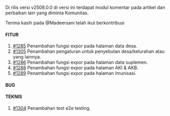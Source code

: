 Di rilis versi v2508.0.0 di versi ini terdapat modul komentar pada artikel dan perbaikan lain yang diminta Komunitas.

Terima kasih pada @Madeersani telah ikut berkontribusi

#### FITUR

1. [#1285](https://github.com/OpenSID/OpenDK/issues/1285) Penambahan fungsi expor pada halaman data desa.
2. [#1305](https://github.com/OpenSID/OpenDK/issues/1305) Penambahan pengaturan untuk penyebutan desa/kelurahan atau yang lainnya.
3. [#1286](https://github.com/OpenSID/OpenDK/issues/1286) Penambahan fungsi expor pada halaman data suplemen.
4. [#1288](https://github.com/OpenSID/OpenDK/issues/1288) Penambahan fungsi expor pada halaman AKI & AKB.
5. [#1289](https://github.com/OpenSID/OpenDK/issues/1289) Penambahan fungsi expor pada halaman Imunisasi.

#### BUG



#### TEKNIS

1. [#1304](https://github.com/OpenSID/OpenDK/issues/1304) Penambahan test e2e testing.
